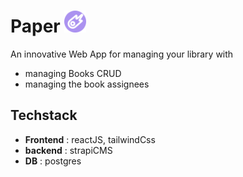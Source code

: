# Paper <img src="/docs/logo.svg" heigth="3em" width="35">

An innovative Web App for managing your library with
- managing Books CRUD 
- managing the book assignees 

## Techstack

- __Frontend__ : reactJS, tailwindCss
- __backend__ : strapiCMS
- __DB__ : postgres 
